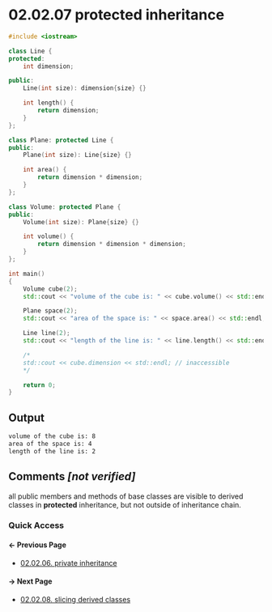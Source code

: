 # 02.02.07 protected inheritance

```cxx
#include <iostream>

class Line {
protected:
    int dimension;

public:
    Line(int size): dimension{size} {}

    int length() {
        return dimension;
    }
};

class Plane: protected Line {
public:
    Plane(int size): Line{size} {}

    int area() {
        return dimension * dimension;
    }
};

class Volume: protected Plane {
public:
    Volume(int size): Plane{size} {}

    int volume() {
        return dimension * dimension * dimension;
    }
};

int main()
{
    Volume cube(2);
    std::cout << "volume of the cube is: " << cube.volume() << std::endl;

    Plane space(2);
    std::cout << "area of the space is: " << space.area() << std::endl;

    Line line(2);
    std::cout << "length of the line is: " << line.length() << std::endl;;

    /*
    std::cout << cube.dimension << std::endl; // inaccessible
    */

    return 0;
}

```

## Output

```txt
volume of the cube is: 8
area of the space is: 4
length of the line is: 2
```

## Comments *[not verified]*

all public members and methods of base classes are visible to derived classes in **protected** inheritance, but not outside of inheritance chain.

### Quick Access

<div class="previous_page pagination">

#### &#8592; Previous Page

* [02.02.06. private inheritance](./../../02.object_oriented/02.inheritance/06.private.md)

</div>
<div class="next_page pagination">

#### &#8594; Next Page

* [02.02.08. slicing derived classes](./../../02.object_oriented/02.inheritance/08.slicing.md)

</div>
